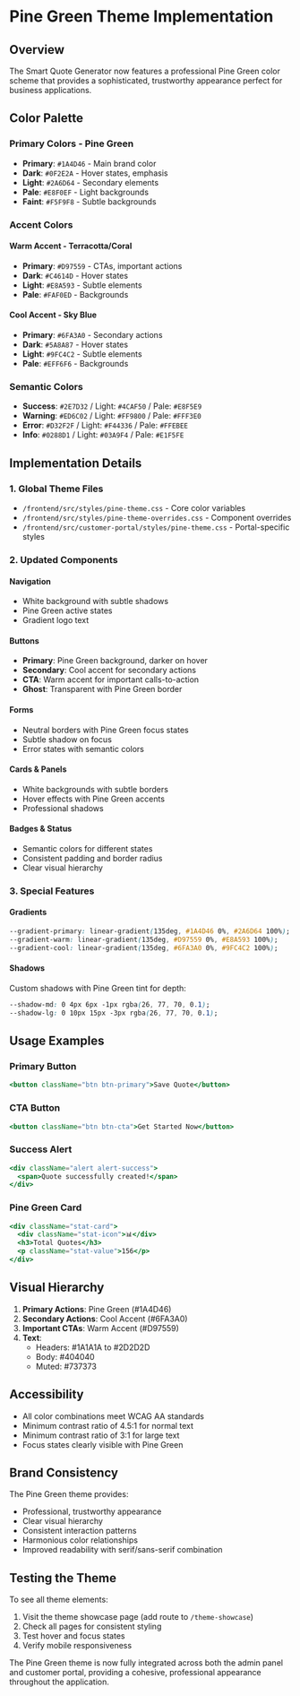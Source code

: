 # Pine Green Theme Implementation

## Overview
The Smart Quote Generator now features a professional Pine Green color scheme that provides a sophisticated, trustworthy appearance perfect for business applications.

## Color Palette

### Primary Colors - Pine Green
- **Primary**: `#1A4D46` - Main brand color
- **Dark**: `#0F2E2A` - Hover states, emphasis
- **Light**: `#2A6D64` - Secondary elements
- **Pale**: `#E8F0EF` - Light backgrounds
- **Faint**: `#F5F9F8` - Subtle backgrounds

### Accent Colors

#### Warm Accent - Terracotta/Coral
- **Primary**: `#D97559` - CTAs, important actions
- **Dark**: `#C4614D` - Hover states
- **Light**: `#E8A593` - Subtle elements
- **Pale**: `#FAF0ED` - Backgrounds

#### Cool Accent - Sky Blue  
- **Primary**: `#6FA3A0` - Secondary actions
- **Dark**: `#5A8A87` - Hover states
- **Light**: `#9FC4C2` - Subtle elements
- **Pale**: `#EFF6F6` - Backgrounds

### Semantic Colors
- **Success**: `#2E7D32` / Light: `#4CAF50` / Pale: `#E8F5E9`
- **Warning**: `#ED6C02` / Light: `#FF9800` / Pale: `#FFF3E0`
- **Error**: `#D32F2F` / Light: `#F44336` / Pale: `#FFEBEE`
- **Info**: `#0288D1` / Light: `#03A9F4` / Pale: `#E1F5FE`

## Implementation Details

### 1. Global Theme Files
- `/frontend/src/styles/pine-theme.css` - Core color variables
- `/frontend/src/styles/pine-theme-overrides.css` - Component overrides
- `/frontend/src/customer-portal/styles/pine-theme.css` - Portal-specific styles

### 2. Updated Components

#### Navigation
- White background with subtle shadows
- Pine Green active states
- Gradient logo text

#### Buttons
- **Primary**: Pine Green background, darker on hover
- **Secondary**: Cool accent for secondary actions
- **CTA**: Warm accent for important calls-to-action
- **Ghost**: Transparent with Pine Green border

#### Forms
- Neutral borders with Pine Green focus states
- Subtle shadow on focus
- Error states with semantic colors

#### Cards & Panels
- White backgrounds with subtle borders
- Hover effects with Pine Green accents
- Professional shadows

#### Badges & Status
- Semantic colors for different states
- Consistent padding and border radius
- Clear visual hierarchy

### 3. Special Features

#### Gradients
```css
--gradient-primary: linear-gradient(135deg, #1A4D46 0%, #2A6D64 100%);
--gradient-warm: linear-gradient(135deg, #D97559 0%, #E8A593 100%);
--gradient-cool: linear-gradient(135deg, #6FA3A0 0%, #9FC4C2 100%);
```

#### Shadows
Custom shadows with Pine Green tint for depth:
```css
--shadow-md: 0 4px 6px -1px rgba(26, 77, 70, 0.1);
--shadow-lg: 0 10px 15px -3px rgba(26, 77, 70, 0.1);
```

## Usage Examples

### Primary Button
```jsx
<button className="btn btn-primary">Save Quote</button>
```

### CTA Button
```jsx
<button className="btn btn-cta">Get Started Now</button>
```

### Success Alert
```jsx
<div className="alert alert-success">
  <span>Quote successfully created!</span>
</div>
```

### Pine Green Card
```jsx
<div className="stat-card">
  <div className="stat-icon">📊</div>
  <h3>Total Quotes</h3>
  <p className="stat-value">156</p>
</div>
```

## Visual Hierarchy

1. **Primary Actions**: Pine Green (#1A4D46)
2. **Secondary Actions**: Cool Accent (#6FA3A0)
3. **Important CTAs**: Warm Accent (#D97559)
4. **Text**: 
   - Headers: #1A1A1A to #2D2D2D
   - Body: #404040
   - Muted: #737373

## Accessibility

- All color combinations meet WCAG AA standards
- Minimum contrast ratio of 4.5:1 for normal text
- Minimum contrast ratio of 3:1 for large text
- Focus states clearly visible with Pine Green

## Brand Consistency

The Pine Green theme provides:
- Professional, trustworthy appearance
- Clear visual hierarchy
- Consistent interaction patterns
- Harmonious color relationships
- Improved readability with serif/sans-serif combination

## Testing the Theme

To see all theme elements:
1. Visit the theme showcase page (add route to `/theme-showcase`)
2. Check all pages for consistent styling
3. Test hover and focus states
4. Verify mobile responsiveness

The Pine Green theme is now fully integrated across both the admin panel and customer portal, providing a cohesive, professional appearance throughout the application.